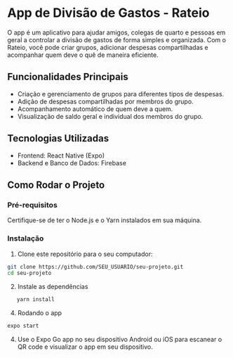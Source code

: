 # App de Divisão de Gastos - Rateio

O app é um aplicativo para ajudar amigos, colegas de quarto e pessoas em geral a controlar a divisão de gastos de forma simples e organizada. Com o Rateio, você pode criar grupos, adicionar despesas compartilhadas e acompanhar quem deve o quê de maneira eficiente.

## Funcionalidades Principais

- Criação e gerenciamento de grupos para diferentes tipos de despesas.
- Adição de despesas compartilhadas por membros do grupo.
- Acompanhamento automático de quem deve a quem.
- Visualização de saldo geral e individual dos membros do grupo.

## Tecnologias Utilizadas

- Frontend: React Native (Expo)
- Backend e Banco de Dados: Firebase

## Como Rodar o Projeto

### Pré-requisitos

Certifique-se de ter o Node.js e o Yarn instalados em sua máquina.

### Instalação

1. Clone este repositório para o seu computador:

```bash
git clone https://github.com/SEU_USUARIO/seu-projeto.git
cd seu-projeto
```

2. Instale as dependências
```bash
   yarn install
```
4. Rodando o app
```bash
expo start
```
4. Use o Expo Go app no seu dispositivo Android ou iOS para escanear o QR code e visualizar o app em seu dispositivo. 
